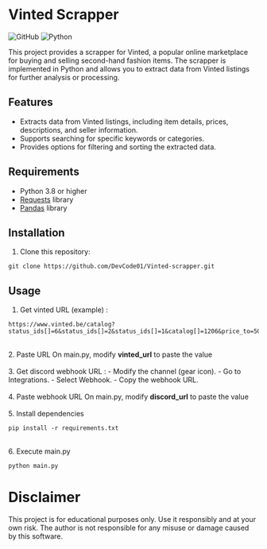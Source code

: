 # Vinted Scrapper

![GitHub](https://img.shields.io/github/license/DevCode01/Vinted-scrapper)
![Python](https://img.shields.io/badge/python-v3.8-blue)

This project provides a scrapper for Vinted, a popular online marketplace for buying and selling second-hand fashion items. The scrapper is implemented in Python and allows you to extract data from Vinted listings for further analysis or processing.

## Features

- Extracts data from Vinted listings, including item details, prices, descriptions, and seller information.
- Supports searching for specific keywords or categories.
- Provides options for filtering and sorting the extracted data.

## Requirements

- Python 3.8 or higher
- [Requests](https://pypi.org/project/requests/) library
- [Pandas](https://pypi.org/project/pandas/) library

## Installation

1. Clone this repository:

```shell
git clone https://github.com/DevCode01/Vinted-scrapper.git
```

## Usage

1. Get vinted URL (example) :
```shell
https://www.vinted.be/catalog?status_ids[]=6&status_ids[]=2&status_ids[]=1&catalog[]=1206&price_to=500&currency=EUR&brand_id[]=60&brand_id[]=12&brand_id[]=7&brand_id[]=405
```
<br>
2. Paste URL  
On main.py, modify <b>vinted_url</b> to paste the value
<br><br>
3. Get discord webhook URL :  
- Modify the channel (gear icon).
- Go to Integrations.
- Select Webhook.
- Copy the webhook URL.
<br><br>
4. Paste webhook URL  
On main.py, modify <b>discord_url</b> to paste the value  
<br><br>
5. Install dependencies

```shell
pip install -r requirements.txt
```
<br>
6. Execute main.py

```shell
python main.py
```



# Disclaimer
This project is for educational purposes only. Use it responsibly and at your own risk. The author is not responsible for any misuse or damage caused by this software.